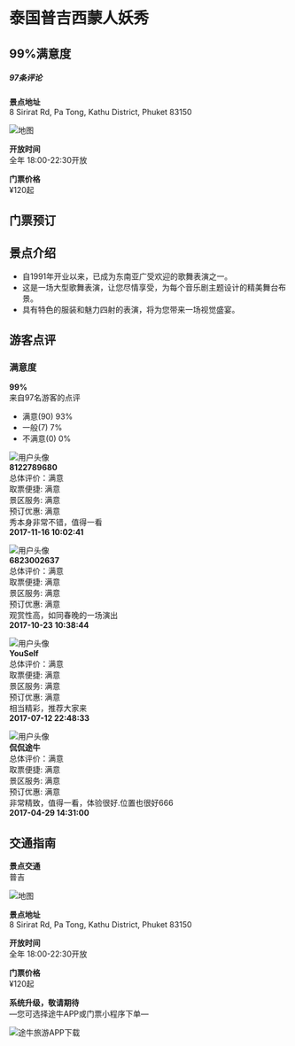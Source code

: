 # 泰国普吉西蒙人妖秀

## 99%满意度

##### 97条评论

**景点地址**  
8 Sirirat Rd, Pa Tong, Kathu District, Phuket 83150

![地图](//m4.tuniucdn.com/fb2/t1/G5/M00/C5/6A/Cii-s1tue2WIMv2PAAADO8rhfF4AALwKwP__K0AAANT480.png)

**开放时间**  
全年 18:00-22:30开放

**门票价格**  
¥120起

## 门票预订

## 景点介绍

- 自1991年开业以来，已成为东南亚广受欢迎的歌舞表演之一。
- 这是一场大型歌舞表演，让您尽情享受，为每个音乐剧主题设计的精美舞台布景。
- 具有特色的服装和魅力四射的表演，将为您带来一场视觉盛宴。

## 游客点评

### 满意度
**99%**  
来自97名游客的点评

- 满意(90) 93%
- 一般(7) 7%
- 不满意(0) 0%

![用户头像](//s.tuniu.net/qn/images/552cf6c0fe3700b86d60837b366331e3.png)  
**8122789680**  
总体评价：满意  
取票便捷: 满意  
景区服务: 满意  
预订优惠: 满意  
秀本身非常不错，值得一看  
**2017-11-16 10:02:41**

![用户头像](//s.tuniu.net/qn/images/552cf6c0fe3700b86d60837b366331e3.png)  
**6823002637**  
总体评价：满意  
取票便捷: 满意  
景区服务: 满意  
预订优惠: 满意  
观赏性高，如同春晚的一场演出  
**2017-10-23 10:38:44**

![用户头像](//s.tuniucdn.com/fb2/t1/G2/M00/2D/E7/Cii-Tli4SWuID2rnAAY9N_pkk64AAH6ywP44bYABj1P170_w60_h60_c1_t0.jpg)  
**YouSelf**  
总体评价：满意  
取票便捷: 满意  
景区服务: 满意  
预订优惠: 满意  
相当精彩，推荐大家来  
**2017-07-12 22:48:33**

![用户头像](//s.tuniucdn.com/fb2/t1/G2/M00/4C/D8/Cii-T1jPcQeIcNM_AACGX-mDbyIAAIqwQJs3KQAAIZ3702_w60_h60_c1_t0.jpg)  
**侃侃途牛**  
总体评价：满意  
取票便捷: 满意  
景区服务: 满意  
预订优惠: 满意  
非常精致，值得一看，体验很好.位置也很好666  
**2017-04-29 14:31:00**

## 交通指南

**景点交通**  
普吉

![地图](https://wprd03.is.autonavi.com/appmaptile?lang=zh_cn&size=1&style=7&x=3168&y=1958&z=12&scl=1&ltype=11)

**景点地址**  
8 Sirirat Rd, Pa Tong, Kathu District, Phuket 83150

**开放时间**  
全年 18:00-22:30开放

**门票价格**  
¥120起

**系统升级，敬请期待**  
—您可选择途牛APP或门票小程序下单—

![途牛旅游APP下载](//s.tuniu.net/qn/images/6882e75d8801cb2bdf607f08769d6c3a.png)